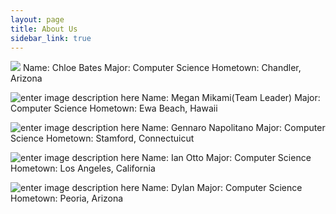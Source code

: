 ```yaml
---
layout: page
title: About Us
sidebar_link: true
---
```



![](https://i.imgur.com/SFsOKSJ.png)
Name: Chloe Bates
Major: Computer Science
Hometown: Chandler, Arizona

![enter image description here](https://i.imgur.com/RCenoes.png)
Name: Megan Mikami(Team Leader)
Major: Computer Science
Hometown: Ewa Beach, Hawaii

![enter image description here](https://i.imgur.com/BaW5Tow.png)
Name: Gennaro Napolitano
Major: Computer Science
Hometown: Stamford, Connectuicut

![enter image description here](https://i.imgur.com/5f0pcsT.png)
Name: Ian Otto
Major: Computer Science
Hometown: Los Angeles, California

![enter image description here](https://i.imgur.com/iYbKOKN.png)
Name: Dylan
Major: Computer Science
Hometown: Peoria, Arizona
